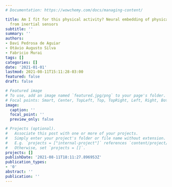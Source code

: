 ```yaml
---
# Documentation: https://wowchemy.com/docs/managing-content/

title: Am I fit for this physical activity? Neural embedding of physical conditioning
  from inertial sensors
subtitle: ''
summary: ''
authors:
- Davi Pedrosa de Aguiar
- Otávio Augusto Silva
- Fabricio Murai
tags: []
categories: []
date: '2021-01-01'
lastmod: 2021-08-11T15:11:28-03:00
featured: false
draft: false

# Featured image
# To use, add an image named `featured.jpg/png` to your page's folder.
# Focal points: Smart, Center, TopLeft, Top, TopRight, Left, Right, BottomLeft, Bottom, BottomRight.
image:
  caption: ''
  focal_point: ''
  preview_only: false

# Projects (optional).
#   Associate this post with one or more of your projects.
#   Simply enter your project's folder or file name without extension.
#   E.g. `projects = ["internal-project"]` references `content/project/deep-learning/index.md`.
#   Otherwise, set `projects = []`.
projects: []
publishDate: '2021-08-11T18:11:27.896953Z'
publication_types:
- '0'
abstract: ''
publication: ''
---
```

